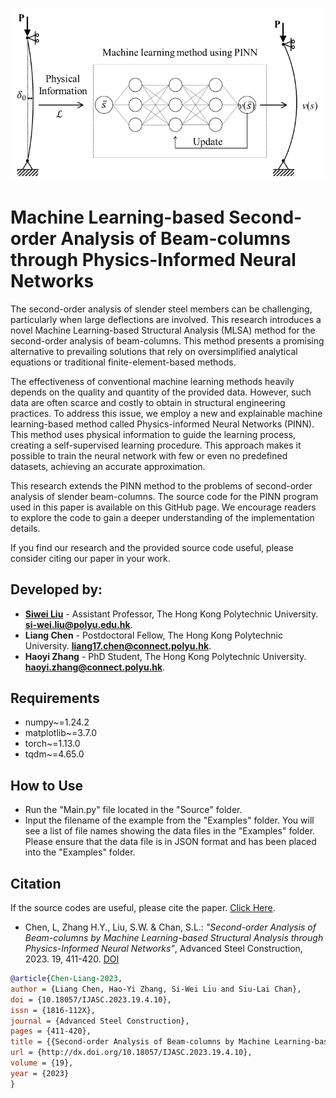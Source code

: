 <p align="center"><img src="mlsa.png" width="500"></p>

# Machine Learning-based Second-order Analysis of Beam-columns through Physics-Informed Neural Networks
The second-order analysis of slender steel members can be challenging, particularly when large deflections are involved. This research introduces a novel Machine Learning-based Structural Analysis (MLSA) method for the second-order analysis of beam-columns. This method presents a promising alternative to prevailing solutions that rely on oversimplified analytical equations or traditional finite-element-based methods.

The effectiveness of conventional machine learning methods heavily depends on the quality and quantity of the provided data. However, such data are often scarce and costly to obtain in structural engineering practices. To address this issue, we employ a new and explainable machine learning-based method called Physics-informed Neural Networks (PINN). This method uses physical information to guide the learning process, creating a self-supervised learning procedure. This approach makes it possible to train the neural network with few or even no predefined datasets, achieving an accurate approximation.

This research extends the PINN method to the problems of second-order analysis of slender beam-columns. The source code for the PINN program used in this paper is available on this GitHub page. We encourage readers to explore the code to gain a deeper understanding of the implementation details.

If you find our research and the provided source code useful, please consider citing our paper in your work.


## Developed by:

- [**Siwei Liu**](https://www.polyu.edu.hk/cee/people/academic-staff/dr-siwei-liu/) - Assistant Professor, The Hong Kong Polytechnic University. [**si-wei.liu@polyu.edu.hk**](mailto:si-wei.liu@polyu.edu.hk).
- **Liang Chen** - Postdoctoral Fellow, The Hong Kong Polytechnic University. [**liang17.chen@connect.polyu.hk**](mailto:liang17.chen@connect.polyu.hk).
- **Haoyi Zhang** - PhD Student, The Hong Kong Polytechnic University. [**haoyi.zhang@connect.polyu.hk**](mailto:haoyi.zhang@connect.polyu.hk).

## Requirements

- numpy~=1.24.2
- matplotlib~=3.7.0
- torch~=1.13.0
- tqdm~=4.65.0

## How to Use

- Run the "Main.py" file located in the "Source" folder.
- Input the filename of the example from the "Examples" folder. You will see a list of file names showing the data files in the "Examples" folder. Please ensure that the data file is in JSON format and has been placed into the "Examples" folder.

## Citation

If the source codes are useful, please cite the paper. [Click Here](http://dx.doi.org/10.18057/IJASC.2023.19.4.10).

- Chen, L, Zhang H.Y., Liu, S.W. & Chan, S.L.:
*"Second-order Analysis of Beam-columns by Machine Learning-based Structural Analysis through Physics-Informed Neural Networks"*,
Advanced Steel Construction, 2023. 19, 411-420.
[DOI](http://dx.doi.org/10.18057/IJASC.2023.19.4.10)

```bibtex
@article{Chen-Liang-2023,
author = {Liang Chen, Hao-Yi Zhang, Si-Wei Liu and Siu-Lai Chan},
doi = {10.18057/IJASC.2023.19.4.10},
issn = {1816-112X},
journal = {Advanced Steel Construction},
pages = {411-420},
title = {{Second-order Analysis of Beam-columns by Machine Learning-based Structural Analysis through Physics-Informed Neural Networks}},
url = {http://dx.doi.org/10.18057/IJASC.2023.19.4.10},
volume = {19},
year = {2023}
}
```
